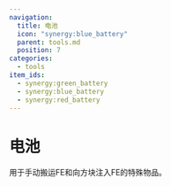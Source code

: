 ```yaml
---
navigation:
  title: 电池
  icon: "synergy:blue_battery"
  parent: tools.md
  position: 7
categories:
  - tools
item_ids:
  - synergy:green_battery
  - synergy:blue_battery
  - synergy:red_battery
---
```


# 电池

用于手动搬运FE和向方块注入FE的特殊物品。

<ItemImage id="synergy:green_battery" scale="4.0"/>
<ItemImage id="synergy:blue_battery" scale="4.0"/>
<ItemImage id="synergy:red_battery" scale="4.0"/>

<RecipeFor id="synergy:green_battery" />
<RecipeFor id="synergy:blue_battery" />
<RecipeFor id="synergy:red_battery" />